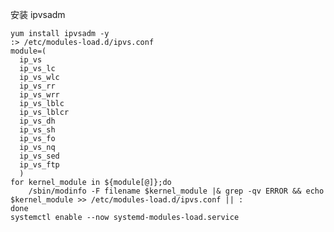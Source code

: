
安装 ipvsadm

    yum install ipvsadm -y
    :> /etc/modules-load.d/ipvs.conf
    module=(
      ip_vs
      ip_vs_lc
      ip_vs_wlc
      ip_vs_rr
      ip_vs_wrr
      ip_vs_lblc
      ip_vs_lblcr
      ip_vs_dh
      ip_vs_sh
      ip_vs_fo
      ip_vs_nq
      ip_vs_sed
      ip_vs_ftp
      )
    for kernel_module in ${module[@]};do
        /sbin/modinfo -F filename $kernel_module |& grep -qv ERROR && echo $kernel_module >> /etc/modules-load.d/ipvs.conf || :
    done
    systemctl enable --now systemd-modules-load.service

